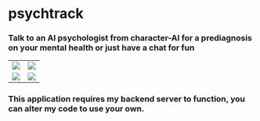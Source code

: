 # psychtrack

### Talk to an AI psychologist from character-AI for a prediagnosis on your mental health or just have a chat for fun
<div align="center">
<table>
  <tr>
    <td>
      <img src="https://github.com/BiscuitBobby/psychtrack/assets/87699062/44cd808c-6301-48b7-9605-ca112585c3b6">
    </td>
    <td>
      <img src="https://github.com/BiscuitBobby/psychtrack/assets/87699062/6ce65fce-263f-48c3-8011-5804e9a00bf5">
    </td>
  </tr>
  <tr>
    <td>
      <img src="https://github.com/BiscuitBobby/psychtrack/assets/87699062/9ede90e1-76cd-4e85-a1a1-9ac5f52ab311">
    </td>
    <td>
      <img src="https://github.com/BiscuitBobby/psychtrack/assets/87699062/8d53fb91-5e23-4777-9254-1efa01a0193a">
    </td>
  </tr>
</table>
</div>

### This application requires my backend server to function, you can alter my code to use your own. 

